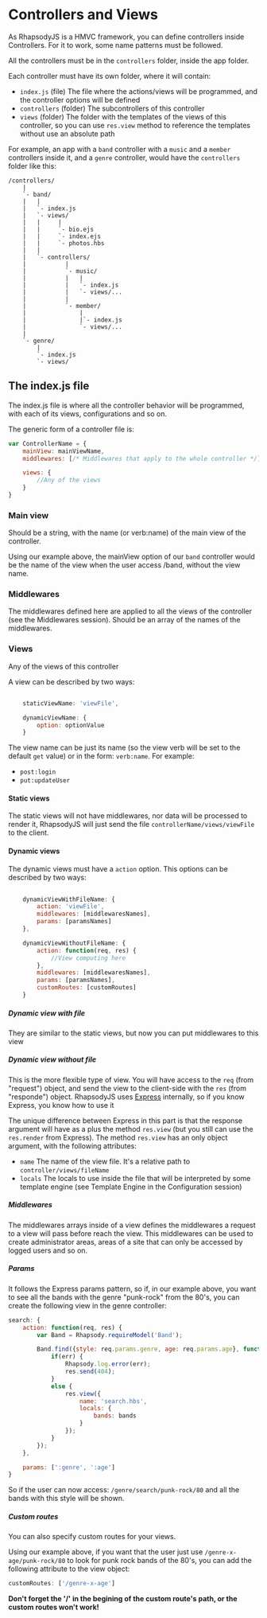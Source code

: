 # Controllers and Views

As RhapsodyJS is a HMVC framework, you can define controllers inside Controllers.
For it to work, some name patterns must be followed.

All the controllers must be in the `controllers` folder, inside the app folder.

Each controller must have its own folder, where it will contain:

* `index.js` (file) The file where the actions/views will be programmed, and the controller options will be defined
* `controllers` (folder) The subcontrollers of this controller
* `views` (folder) The folder with the templates of the views of this controller, so you can use `res.view` method to reference the templates without use an absolute path

For example, an app with a `band` controller with a `music` and a `member` controllers inside it, and a `genre` controller, would have the `controllers` folder like this:

```
/controllers/
    |
    `- band/
    |   |
    |   `- index.js
    |   `- views/
    |   |     |
    |   |     `- bio.ejs
    |   |     `- index.ejs
    |   |     `- photos.hbs
    |   |
    |   `- controllers/
    |           |
    |           `- music/
    |           |   |
    |           |   `- index.js
    |           |   `- views/...
    |           |
    |           `- member/
    |               |
    |               |`- index.js
    |               `- views/...
    |
    `- genre/
        |
        `- index.js
        `- views/

```

## The index.js file

The index.js file is where all the controller behavior will be programmed, with each of its views, configurations and so on.

The generic form of a controller file is:

```js
var ControllerName = {
    mainView: mainViewName,
    middlewares: [/* Middlewares that apply to the whole controller */]

    views: {
        //Any of the views
    }
}
```

### Main view

Should be a string, with the name (or verb:name) of the main view of the controller.

Using our example above, the mainView option of our `band` controller would be the name of the view when the user access /band, without the view name.

### Middlewares

The middlewares defined here are applied to all the views of the controller (see the Middlewares session).
Should be an array of the names of the middlewares.

### Views

Any of the views of this controller

A view can be described by two ways:

```js

    staticViewName: 'viewFile',

    dynamicViewName: {
        option: optionValue
    }

```

The view name can be just its name (so the view verb will be set to the default `get` value) or in the form: `verb:name`. For example:

* `post:login`
* `put:updateUser`

#### Static views

The static views will not have middlewares, nor data will be processed to render it, RhapsodyJS will just send the file `controllerName/views/viewFile` to the client.

#### Dynamic views

The dynamic views must have a `action` option. This options can be described by two ways:

```js
    
    dynamicViewWithFileName: {
        action: 'viewFile',
        middlewares: [middlewaresNames],
        params: [paramsNames]
    },

    dynamicViewWithoutFileName: {
        action: function(req, res) {
            //View computing here
        },
        middlewares: [middlewaresNames],
        params: [paramsNames],
        customRoutes: [customRoutes]
    }

```

##### Dynamic view with file

They are similar to the static views, but now you can put middlewares to this view

##### Dynamic view without file

This is the more flexible type of view. You will have access to the `req` (from "request") object, and send the view to the client-side with the `res` (from "responde") object.
RhapsodyJS uses [Express](http://expressjs.com/api.html) internally, so if you know Express, you know how to use it

The unique difference between Express in this part is that the response argument will have as a plus the method `res.view` (but you still can use the `res.render` from Express).
The method `res.view` has an only object argument, with the following attributes:

* `name` The name of the view file. It's a relative path to `controller/views/fileName`
* `locals` The locals to use inside the file that will be interpreted by some template engine (see Template Engine in the Configuration session)

##### Middlewares

The middlewares arrays inside of a view defines the middlewares a request to a view will pass before reach the view.
This middlewares can be used to create administrator areas, areas of a site that can only be accessed by logged users and so on.

##### Params

It follows the Express params pattern, so if, in our example above, you want to see all the bands with the genre "punk-rock" from the 80's, you can create the following view in the genre controller:

```js
search: {
    action: function(req, res) {
        var Band = Rhapsody.requireModel('Band');

        Band.find({style: req.params.genre, age: req.params.age}, function(err, bands) {
            if(err) {
                Rhapsody.log.error(err);
                res.send(404);
            }
            else {
                res.view({
                    name: 'search.hbs',
                    locals: {
                        bands: bands
                    }
                });
            }
        });
    },

    params: [':genre', ':age']
}
```

So if the user can now access: `/genre/search/punk-rock/80` and all the bands with this style will be shown.

##### Custom routes

You can also specify custom routes for your views.

Using our example above, if you want that the user just use `/genre-x-age/punk-rock/80` to look for punk rock bands of the 80's, you can add the following attribute to the view object:

```js
customRoutes: ['/genre-x-age']
```

**Don't forget the '/' in the begining of the custom route's path, or the custom routes won't work!**